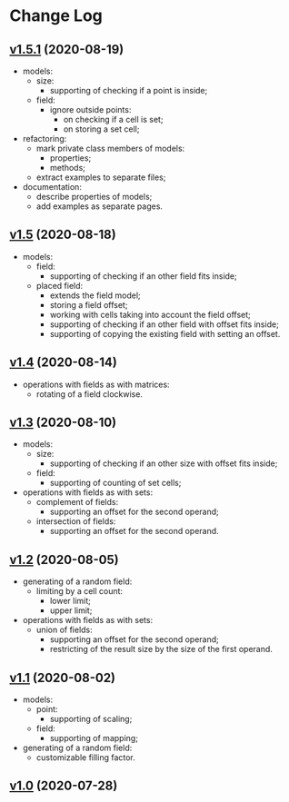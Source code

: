# Change Log

## [v1.5.1](https://github.com/thewizardplusplus/lualife/tree/v1.5.1) (2020-08-19)

- models:
  - size:
    - supporting of checking if a point is inside;
  - field:
    - ignore outside points:
      - on checking if a cell is set;
      - on storing a set cell;
- refactoring:
  - mark private class members of models:
    - properties;
    - methods;
  - extract examples to separate files;
- documentation:
  - describe properties of models;
  - add examples as separate pages.

## [v1.5](https://github.com/thewizardplusplus/lualife/tree/v1.5) (2020-08-18)

- models:
  - field:
    - supporting of checking if an other field fits inside;
  - placed field:
    - extends the field model;
    - storing a field offset;
    - working with cells taking into account the field offset;
    - supporting of checking if an other field with offset fits inside;
    - supporting of copying the existing field with setting an offset.

## [v1.4](https://github.com/thewizardplusplus/lualife/tree/v1.4) (2020-08-14)

- operations with fields as with matrices:
  - rotating of a field clockwise.

## [v1.3](https://github.com/thewizardplusplus/lualife/tree/v1.3) (2020-08-10)

- models:
  - size:
    - supporting of checking if an other size with offset fits inside;
  - field:
    - supporting of counting of set cells;
- operations with fields as with sets:
  - complement of fields:
    - supporting an offset for the second operand;
  - intersection of fields:
    - supporting an offset for the second operand.

## [v1.2](https://github.com/thewizardplusplus/lualife/tree/v1.2) (2020-08-05)

- generating of a random field:
  - limiting by a cell count:
    - lower limit;
    - upper limit;
- operations with fields as with sets:
  - union of fields:
    - supporting an offset for the second operand;
    - restricting of the result size by the size of the first operand.

## [v1.1](https://github.com/thewizardplusplus/lualife/tree/v1.1) (2020-08-02)

- models:
  - point:
    - supporting of scaling;
  - field:
    - supporting of mapping;
- generating of a random field:
  - customizable filling factor.

## [v1.0](https://github.com/thewizardplusplus/lualife/tree/v1.0) (2020-07-28)
